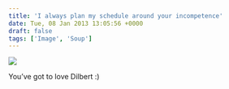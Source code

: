 ```yaml
---
title: 'I always plan my schedule around your incompetence'
date: Tue, 08 Jan 2013 13:05:56 +0000
draft: false
tags: ['Image', 'Soup']
---
```


![](https://madd0.files.wordpress.com/2013/01/tumblr_mgb5pwpiqr1qzn0y8o1_1280.gif)

You’ve got to love Dilbert :)